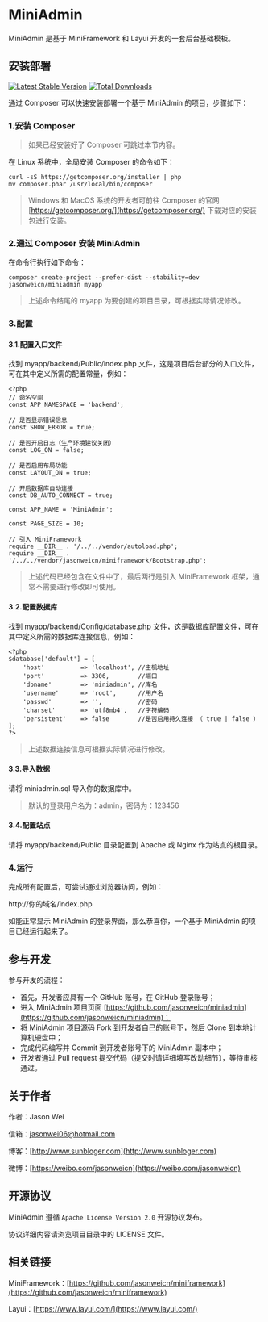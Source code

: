 MiniAdmin
====================

MiniAdmin 是基于 MiniFramework 和 Layui 开发的一套后台基础模板。


安装部署
--------------------

[![Latest Stable Version](https://img.shields.io/packagist/v/jasonweicn/miniadmin.svg)](https://packagist.org/packages/jasonweicn/miniadmin)
[![Total Downloads](https://img.shields.io/packagist/dt/jasonweicn/miniadmin.svg)](https://packagist.org/packages/jasonweicn/miniadmin)

通过 Composer 可以快速安装部署一个基于 MiniAdmin 的项目，步骤如下：

### 1.安装 Composer

> 如果已经安装好了 Composer 可跳过本节内容。

在 Linux 系统中，全局安装 Composer 的命令如下：

```
curl -sS https://getcomposer.org/installer | php
mv composer.phar /usr/local/bin/composer
```

> Windows 和 MacOS 系统的开发者可前往 Composer 的官网 [https://getcomposer.org/](https://getcomposer.org/) 下载对应的安装包进行安装。

### 2.通过 Composer 安装 MiniAdmin

在命令行执行如下命令：

```
composer create-project --prefer-dist --stability=dev jasonweicn/miniadmin myapp
```

> 上述命令结尾的 myapp 为要创建的项目目录，可根据实际情况修改。

### 3.配置

#### 3.1.配置入口文件

找到 myapp/backend/Public/index.php 文件，这是项目后台部分的入口文件，可在其中定义所需的配置常量，例如：

```
<?php
// 命名空间
const APP_NAMESPACE = 'backend';

// 是否显示错误信息
const SHOW_ERROR = true;

// 是否开启日志（生产环境建议关闭）
const LOG_ON = false;

// 是否启用布局功能
const LAYOUT_ON = true;

// 开启数据库自动连接
const DB_AUTO_CONNECT = true;

const APP_NAME = 'MiniAdmin';

const PAGE_SIZE = 10;

// 引入 MiniFramework
require __DIR__ . '/../../vendor/autoload.php';
require __DIR__ . '/../../vendor/jasonweicn/miniframework/Bootstrap.php';
```

> 上述代码已经包含在文件中了，最后两行是引入 MiniFramework 框架，通常不需要进行修改即可使用。

#### 3.2.配置数据库

找到 myapp/backend/Config/database.php 文件，这是数据库配置文件，可在其中定义所需的数据库连接信息，例如：

```
<?php
$database['default'] = [
    'host'          => 'localhost', //主机地址
    'port'          => 3306,        //端口
    'dbname'        => 'miniadmin', //库名
    'username'      => 'root',      //用户名
    'passwd'        => '',          //密码
    'charset'       => 'utf8mb4',   //字符编码
    'persistent'    => false        //是否启用持久连接 （ true | false ）
];
?>
```

> 上述数据连接信息可根据实际情况进行修改。

#### 3.3.导入数据

请将 miniadmin.sql 导入你的数据库中。

> 默认的登录用户名为：admin，密码为：123456

#### 3.4.配置站点

请将 myapp/backend/Public 目录配置到 Apache 或 Nginx 作为站点的根目录。

### 4.运行

完成所有配置后，可尝试通过浏览器访问，例如：

http://你的域名/index.php

如能正常显示 MiniAdmin 的登录界面，那么恭喜你，一个基于 MiniAdmin 的项目已经运行起来了。


参与开发
--------------------

参与开发的流程：

* 首先，开发者应具有一个 GitHub 账号，在 GitHub 登录账号；
* 进入 MiniAdmin 项目页面 [https://github.com/jasonweicn/miniadmin](https://github.com/jasonweicn/miniadmin)；
* 将 MiniAdmin 项目源码 Fork 到开发者自己的账号下，然后 Clone 到本地计算机硬盘中；
* 完成代码编写并 Commit 到开发者账号下的 MiniAdmin 副本中；
* 开发者通过 Pull request 提交代码（提交时请详细填写改动细节），等待审核通过。


关于作者
--------------------

作者：Jason Wei

信箱：jasonwei06@hotmail.com

博客：[http://www.sunbloger.com](http://www.sunbloger.com)

微博：[https://weibo.com/jasonweicn](https://weibo.com/jasonweicn)


开源协议
--------------------

MiniAdmin 遵循 `Apache License Version 2.0` 开源协议发布。

协议详细内容请浏览项目目录中的 LICENSE 文件。


相关链接
--------------------

MiniFramework：[https://github.com/jasonweicn/miniframework](https://github.com/jasonweicn/miniframework)

Layui：[https://www.layui.com/](https://www.layui.com/)
